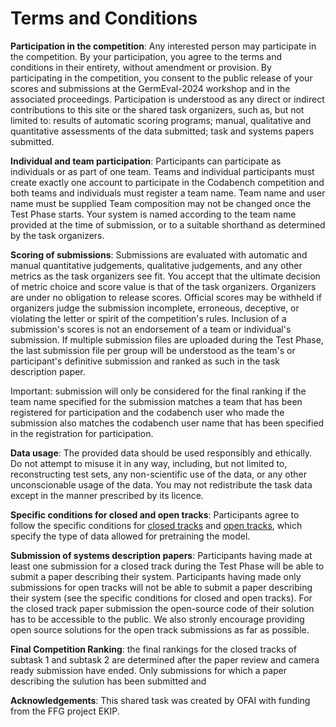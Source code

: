 # Terms and Conditions

**Participation in the competition**: Any interested person may participate in the competition. By your participation, you agree to the terms and conditions in their entirety, without amendment or provision. By participating in the competition, you consent to the public release of your scores and submissions at the GermEval-2024 workshop and in the associated proceedings. Participation is understood as any direct or indirect contributions to this site or the shared task organizers, such as, but not limited to: results of automatic scoring programs; manual, qualitative and quantitative assessments of the data submitted; task and systems papers submitted.

**Individual and team participation**: Participants can participate as individuals or as part of one team. Teams and individual participants must create exactly one account to participate in the Codabench competition and both teams and individuals must register a team name. Team name and user name must be supplied Team composition may not be changed once the Test Phase starts. Your system is named according to the team name provided at the time of submission, or to a suitable shorthand as determined by the task organizers.

**Scoring of submissions**: Submissions are evaluated with automatic and manual quantitative judgements, qualitative judgements, and any other metrics as the task organizers see fit. You accept that the ultimate decision of metric choice and score value is that of the task organizers. Organizers are under no obligation to release scores. Official scores may be withheld if organizers judge the submission incomplete, erroneous, deceptive, or violating the letter or spirit of the competition's rules. Inclusion of a submission's scores is not an endorsement of a team or individual's submission. If multiple submission files are uploaded during the Test Phase, the last submission file per group will be understood as the team's or participant's definitive submission and ranked as such in the task description paper. 

Important: submission will only be considered for the final ranking if the team name specified for the submission matches a team that has been registered for participation 
and the codabench user who made the submission also matches the codabench user name that has been specified in the registration for participation. 

**Data usage**: The provided data should be used responsibly and ethically. Do not attempt to misuse it in any way, including, but not limited to, reconstructing test sets, any non-scientific use of the data, or any other unconscionable usage of the data. You may not redistribute the task data except in the manner prescribed by its licence.

**Specific conditions for closed and open tracks**: Participants agree to follow the specific conditions for [closed tracks](link-tbd) and [open tracks](link-tbd), which specify the type of data allowed for pretraining the model.

**Submission of systems description papers**: Participants having made at least one submission for a closed track during the Test Phase will be able to submit a paper describing their system. Participants having made only submissions for open tracks will not be able to submit a paper describing their system (see the specific conditions for closed and open tracks). For the closed track paper submission the open-source code of their solution has to be accessible to the public. We also stronly encourage providing open source solutions 
for the open track submissions as far as possible. 

**Final Competition Ranking**: the final rankings for the closed tracks of subtask 1 and subtask 2 are determined after the paper review and camera ready submission have ended. 
Only submissions for which a paper describing the sulution has been submitted and 

**Acknowledgements**: This shared task was created by OFAI with funding from the FFG project EKIP.
